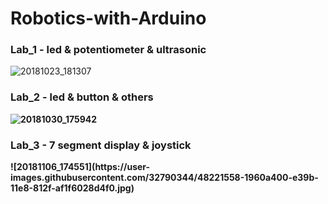 # Robotics-with-Arduino
<h3><b>Lab_1 - led & potentiometer & ultrasonic</b></h3

![20181023_181307](https://user-images.githubusercontent.com/32790344/48221122-d9e58800-e399-11e8-9003-15b2d55149fc.jpg)
<h3><b>Lab_2 - led & button & others<b></h3>

![20181030_175942](https://user-images.githubusercontent.com/32790344/48221262-495b7780-e39a-11e8-8236-7e688cb51d46.jpg)

<h3><b>Lab_3 - 7 segment display & joystick</b></h3>
![20181106_174551](https://user-images.githubusercontent.com/32790344/48221558-1960a400-e39b-11e8-812f-af1f6028d4f0.jpg)

